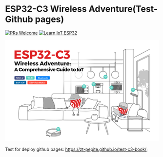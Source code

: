 # ESP32-C3 Wireless Adventure(Test-Github pages)
[![PRs Welcome](https://img.shields.io/badge/PRs-welcome-brightgreen.svg?style=flat-square)]([https://github.com/ZT-Pepite/test-c3-book/pulls])
[![Learn IoT ESP32](https://img.shields.io/badge/learn_IoT-ESP32-fedcba)]([https://github.com/ZT-Pepite/test-c3-book/pulls])

![ESP32-C3](src/Pics/readme-cover.jpg)

Test for deploy github pages:
https://zt-pepite.github.io/test-c3-book/;


